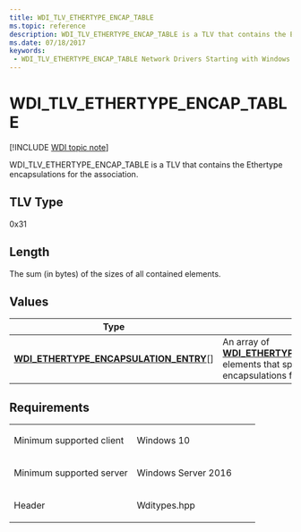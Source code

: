 ```yaml
---
title: WDI_TLV_ETHERTYPE_ENCAP_TABLE
ms.topic: reference
description: WDI_TLV_ETHERTYPE_ENCAP_TABLE is a TLV that contains the Ethertype encapsulations for the association.
ms.date: 07/18/2017
keywords:
 - WDI_TLV_ETHERTYPE_ENCAP_TABLE Network Drivers Starting with Windows Vista
---
```


# WDI\_TLV\_ETHERTYPE\_ENCAP\_TABLE

[!INCLUDE [WDI topic note](../includes/wdi-version-warning.md)]


WDI\_TLV\_ETHERTYPE\_ENCAP\_TABLE is a TLV that contains the Ethertype encapsulations for the association.

## TLV Type


0x31

## Length


The sum (in bytes) of the sizes of all contained elements.

## Values


| Type                                                                                       | Description                                                                                                                                                                  |
|--------------------------------------------------------------------------------------------|------------------------------------------------------------------------------------------------------------------------------------------------------------------------------|
| [**WDI\_ETHERTYPE\_ENCAPSULATION\_ENTRY**](/windows-hardware/drivers/ddi/wditypes/ns-wditypes-_wdi_ethertype_encapsulation_entry)\[\] | An array of [**WDI\_ETHERTYPE\_ENCAPSULATION\_ENTRY**](/windows-hardware/drivers/ddi/wditypes/ns-wditypes-_wdi_ethertype_encapsulation_entry) elements that specifies the Ethertype encapsulations for the association. |

 

## Requirements

<table>
<colgroup>
<col width="50%" />
<col width="50%" />
</colgroup>
<tbody>
<tr class="odd">
<td><p>Minimum supported client</p></td>
<td><p>Windows 10</p></td>
</tr>
<tr class="even">
<td><p>Minimum supported server</p></td>
<td><p>Windows Server 2016</p></td>
</tr>
<tr class="odd">
<td><p>Header</p></td>
<td>Wditypes.hpp</td>
</tr>
</tbody>
</table>

 

